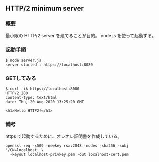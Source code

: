 ## HTTP/2 minimum server

### 概要

最小限の HTTP/2 server を建てることが目的。
node.js を使って起動する。

### 起動手順
```
$ node server.js
server started : https://localhost:8080
```

### GETしてみる
```
$ curl -ik https://localhost:8080
HTTP/2 200
content-type: text/html
date: Thu, 20 Aug 2020 13:25:20 GMT

<h1>Hello HTTP2!</h1>
```


### 備考

https で起動するために、オレオレ証明書を作成している。
```
openssl req -x509 -newkey rsa:2048 -nodes -sha256 -subj '/CN=localhost' \
  -keyout localhost-privkey.pem -out localhost-cert.pem
```
